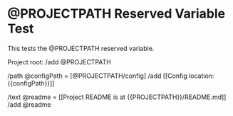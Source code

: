 # @PROJECTPATH Reserved Variable Test

This tests the @PROJECTPATH reserved variable.

Project root: 
/add @PROJECTPATH

/path @configPath = [@PROJECTPATH/config]
/add [[Config location: {{configPath}}]]

/text @readme = [[Project README is at {{PROJECTPATH}}/README.md]]
/add @readme